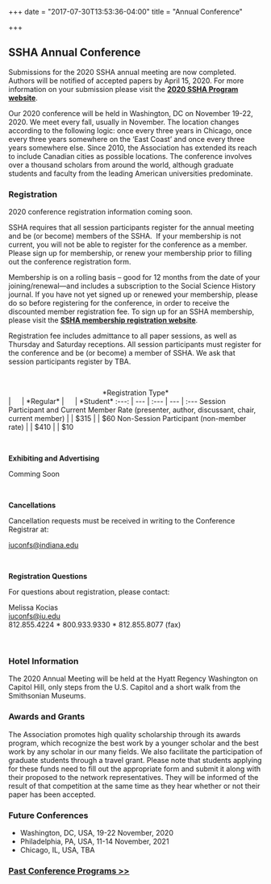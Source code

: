 +++
date = "2017-07-30T13:53:36-04:00"
title = "Annual Conference"

+++

## SSHA Annual Conference

Submissions for the 2020 SSHA annual meeting are now completed. Authors will be notified of accepted papers by April 15, 2020. For more information on your submission please visit the <a href="http://ssha2020.ssha.org/" target="_blank">**2020 SSHA Program website**</a>.

Our 2020 conference will be held in Washington, DC on November 19-22, 2020. We meet every fall, usually in November. The location changes according to the following logic: once every three years in Chicago, once every three years somewhere on the ‘East Coast’ and once every three years somewhere else. Since 2010, the Association has extended its reach to include Canadian cities as possible locations. The conference involves over a thousand scholars from around the world, although graduate students and faculty from the leading American universities predominate.

### Registration

2020 conference registration information coming soon. 

SSHA requires that all session participants register for the annual meeting and be (or become) members of the SSHA.  If your membership is not current, you will not be able to register for the conference as a member.  Please sign up for membership, or renew your membership prior to filling out the conference registration form.

Membership is on a rolling basis – good for 12 months from the date of your joining/renewal—and includes a subscription to the Social Science History journal. If you have not yet signed up or renewed your membership, please do so before registering for the conference, in order to receive the discounted member registration fee. To sign up for an SSHA membership, please visit the <a href="https://indianauniv-web.ungerboeck.com/mbd/mbd_p23_add_member.aspx?oc=10&cc=SSHA-MEMBER" target="_blank">**SSHA membership registration website**</a>.

Registration fee includes admittance to all paper sessions, as well as Thursday and Saturday receptions. All session participants must register for the conference and be (or become) a member of SSHA. We ask that session participants register by TBA.

&emsp;

<center>*Registration Type*</center> | &emsp; | *Regular* | &emsp; | *Student*
:---: | --- | :--- | --- | :---
Session Participant and Current Member Rate (presenter, author, discussant, chair, current member) | | $315 | | $60
Non-Session Participant (non-member rate) | | $410 | | $10

&emsp;


**Exhibiting and Advertising**

Comming Soon  

&emsp;

**Cancellations**

Cancellation requests must be received in writing to the Conference Registrar at:  
  
<iuconfs@indiana.edu> 

&emsp;

**Registration Questions**

For questions about registration, please contact:

Melissa Kocias  
<iuconfs@iu.edu>  
812.855.4224 * 800.933.9330 * 812.855.8077 (fax)  

&emsp;

### Hotel Information

The 2020 Annual Meeting will be held at the Hyatt Regency Washington on Capitol Hill, only steps from the U.S. Capitol and a short walk from the Smithsonian Museums.

### Awards and Grants

The Association promotes high quality scholarship through its awards program, which recognize the best work by a younger scholar and the best work by any scholar in our many fields. We also facilitate the participation of graduate students through a travel grant. Please note that students applying for these funds need to fill out the appropriate form and submit it along with their proposed to the network representatives. They will be informed of the result of that competition at the same time as they hear whether or not their paper has been accepted.

### Future Conferences

- Washington, DC, USA, 19-22 November, 2020
- Philadelphia, PA, USA, 11-14 November, 2021
- Chicago, IL, USA, TBA

### [Past Conference Programs >>](/programs/)